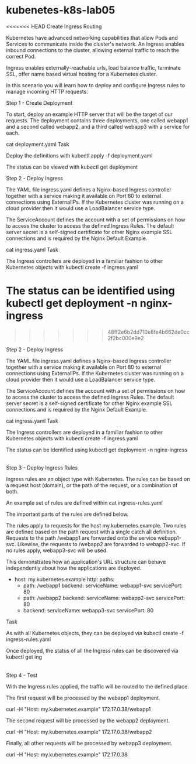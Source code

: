 # kubenetes-k8s-lab05
<<<<<<< HEAD
Create Ingress Routing

Kubernetes have advanced networking capabilities that allow Pods and Services to communicate inside the cluster's network. An Ingress enables inbound connections to the cluster, allowing external traffic to reach the correct Pod.

Ingress enables externally-reachable urls, load balance traffic, terminate SSL, offer name based virtual hosting for a Kubernetes cluster.

In this scenario you will learn how to deploy and configure Ingress rules to manage incoming HTTP requests.

Step 1 - Create Deployment

To start, deploy an example HTTP server that will be the target of our requests. The deployment contains three deployments, one called webapp1 and a second called webapp2, and a third called webapp3 with a service for each.

cat deployment.yaml
Task

Deploy the definitions with kubectl apply -f deployment.yaml

The status can be viewed with kubectl get deployment



Step 2 - Deploy Ingress

The YAML file ingress.yaml defines a Nginx-based Ingress controller together with a service making it available on Port 80 to external connections using ExternalIPs. If the Kubernetes cluster was running on a cloud provider then it would use a LoadBalancer service type.

The ServiceAccount defines the account with a set of permissions on how to access the cluster to access the defined Ingress Rules. The default server secret is a self-signed certificate for other Nginx example SSL connections and is required by the Nginx Default Example.

cat ingress.yaml
Task

The Ingress controllers are deployed in a familiar fashion to other Kubernetes objects with kubectl create -f ingress.yaml

The status can be identified using kubectl get deployment -n nginx-ingress
=======
>>>>>>> 48ff2e6b2dd710e8fe4b662de0cc2f2bc000e9e2


Step 2 - Deploy Ingress

The YAML file ingress.yaml defines a Nginx-based Ingress controller together with a service making it available on Port 80 to external connections using ExternalIPs. If the Kubernetes cluster was running on a cloud provider then it would use a LoadBalancer service type.

The ServiceAccount defines the account with a set of permissions on how to access the cluster to access the defined Ingress Rules. The default server secret is a self-signed certificate for other Nginx example SSL connections and is required by the Nginx Default Example.

cat ingress.yaml
Task

The Ingress controllers are deployed in a familiar fashion to other Kubernetes objects with kubectl create -f ingress.yaml

The status can be identified using kubectl get deployment -n nginx-ingress


######


Step 3 - Deploy Ingress Rules

Ingress rules are an object type with Kubernetes. The rules can be based on a request host (domain), or the path of the request, or a combination of both.

An example set of rules are defined within cat ingress-rules.yaml

The important parts of the rules are defined below.

The rules apply to requests for the host my.kubernetes.example. Two rules are defined based on the path request with a single catch all definition. Requests to the path /webapp1 are forwarded onto the service webapp1-svc. Likewise, the requests to /webapp2 are forwarded to webapp2-svc. If no rules apply, webapp3-svc will be used.

This demonstrates how an application's URL structure can behave independently about how the applications are deployed.

- host: my.kubernetes.example
  http:
    paths:
    - path: /webapp1
      backend:
        serviceName: webapp1-svc
        servicePort: 80
    - path: /webapp2
      backend:
        serviceName: webapp2-svc
        servicePort: 80
    - backend:
        serviceName: webapp3-svc
        servicePort: 80

Task

As with all Kubernetes objects, they can be deployed via kubectl create -f ingress-rules.yaml

Once deployed, the status of all the Ingress rules can be discovered via kubectl get ing

######

Step 4 - Test


With the Ingress rules applied, the traffic will be routed to the defined place.

The first request will be processed by the webapp1 deployment.

curl -H "Host: my.kubernetes.example" 172.17.0.38/webapp1

The second request will be processed by the webapp2 deployment.

curl -H "Host: my.kubernetes.example" 172.17.0.38/webapp2

Finally, all other requests will be processed by webapp3 deployment.

curl -H "Host: my.kubernetes.example" 172.17.0.38

######

